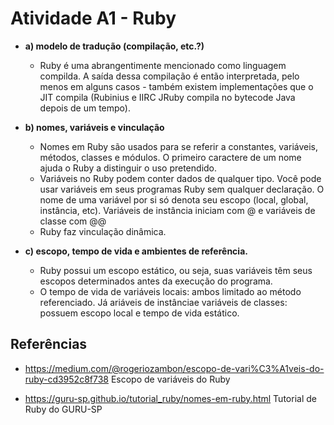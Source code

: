 # Atividade A1 - Ruby

+ **a) modelo de tradução (compilação, etc.?)**
  + Ruby é uma abrangentimente mencionado como linguagem compilda. A saída dessa compilação é então interpretada, pelo menos em alguns casos - também existem implementações que o JIT compila (Rubinius e IIRC JRuby compila no bytecode Java depois de um tempo). 

+ **b) nomes, variáveis e vinculação**
  + Nomes em Ruby são usados para se referir a constantes, variáveis, métodos, classes e módulos. O primeiro caractere de um nome ajuda o Ruby a distinguir o uso pretendido. 
  + Variáveis no Ruby podem conter dados de qualquer tipo. Você pode usar variáveis em seus programas Ruby sem qualquer declaração. O nome de uma variável por si só denota seu escopo (local, global, instância, etc). Variáveis de instância iniciam com @ e variáveis de classe com @@
  + Ruby faz vinculação dinâmica.
 
+ **c) escopo, tempo de vida e ambientes de referência.**
  + Ruby possui um escopo estático, ou seja, suas variáveis têm seus escopos determinados antes da execução do programa.
  + O tempo de vida de variáveis locais: ambos limitado ao método referenciado. Já ariáveis de instânciae variáveis de classes: possuem escopo local e tempo de vida estático.
  
## Referências

+ https://medium.com/@rogeriozambon/escopo-de-vari%C3%A1veis-do-ruby-cd3952c8f738
Escopo de variáveis do Ruby

+ https://guru-sp.github.io/tutorial_ruby/nomes-em-ruby.html
Tutorial de Ruby do GURU-SP

